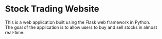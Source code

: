 # Stock Trading Website

This is a web application built using the Flask web framework in Python. The goal of the application is to allow users to buy and sell stocks in almost real-time.
